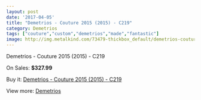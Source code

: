 ```yaml
---
layout: post
date: '2017-04-05'
title: "Demetrios - Couture 2015 (2015) - C219"
category: Demetrios
tags: ["couture","custom","demetrios","made","fantastic"]
image: http://img.metalkind.com/73479-thickbox_default/demetrios-couture-2015-2015-c219.jpg
---
```

Demetrios - Couture 2015 (2015) - C219

On Sales: **$327.99**
<a href="https://www.metalkind.com/en/demetrios/18149-demetrios-couture-2015-2015-c219.html"><amp-img layout="responsive" width="600" height="600" src="//img.metalkind.com/73479-thickbox_default/demetrios-couture-2015-2015-c219.jpg" alt="Demetrios - Couture 2015 (2015) - C219 0" /></a>
<a href="https://www.metalkind.com/en/demetrios/18149-demetrios-couture-2015-2015-c219.html"><amp-img layout="responsive" width="600" height="600" src="//img.metalkind.com/73482-thickbox_default/demetrios-couture-2015-2015-c219.jpg" alt="Demetrios - Couture 2015 (2015) - C219 1" /></a>
<a href="https://www.metalkind.com/en/demetrios/18149-demetrios-couture-2015-2015-c219.html"><amp-img layout="responsive" width="600" height="600" src="//img.metalkind.com/73484-thickbox_default/demetrios-couture-2015-2015-c219.jpg" alt="Demetrios - Couture 2015 (2015) - C219 2" /></a>

Buy it: [Demetrios - Couture 2015 (2015) - C219](https://www.metalkind.com/en/demetrios/18149-demetrios-couture-2015-2015-c219.html "Demetrios - Couture 2015 (2015) - C219")

View more: [Demetrios](https://www.metalkind.com/en/39-demetrios "Demetrios")